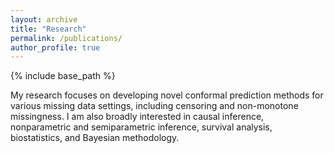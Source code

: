 ```yaml
---
layout: archive
title: "Research"
permalink: /publications/
author_profile: true
---
```


{% include base_path %}

My research focuses on developing novel conformal prediction methods for various missing data settings, including censoring and non-monotone missingness. I am also broadly interested in causal inference, nonparametric and semiparametric inference, survival analysis, biostatistics, and Bayesian methodology.
